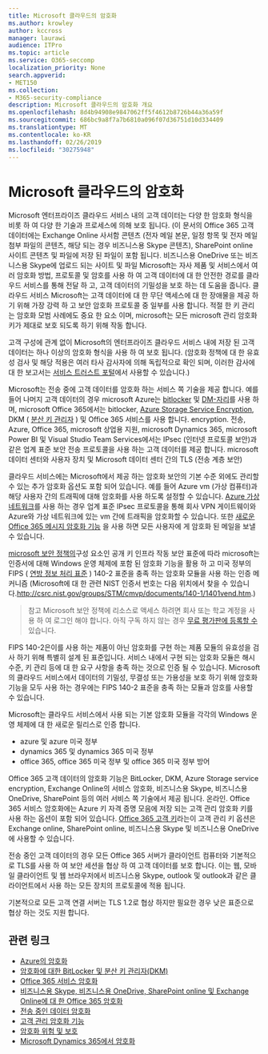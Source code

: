 ```yaml
---
title: Microsoft 클라우드의 암호화
ms.author: krowley
author: kccross
manager: laurawi
audience: ITPro
ms.topic: article
ms.service: O365-seccomp
localization_priority: None
search.appverid:
- MET150
ms.collection:
- M365-security-compliance
description: Microsoft 클라우드의 암호화 개요
ms.openlocfilehash: 8d4b94908e9847062ff5f4612b8726b44a36a59f
ms.sourcegitcommit: 686bc9a8f7a7b6810a096f07d36751d10d334409
ms.translationtype: MT
ms.contentlocale: ko-KR
ms.lasthandoff: 02/26/2019
ms.locfileid: "30275948"
---
```

# <a name="encryption-in-the-microsoft-cloud"></a>Microsoft 클라우드의 암호화

Microsoft 엔터프라이즈 클라우드 서비스 내의 고객 데이터는 다양 한 암호화 형식을 비롯 하 여 다양 한 기술과 프로세스에 의해 보호 됩니다. (이 문서의 Office 365 고객 데이터에는 Exchange Online 사서함 콘텐츠 (전자 메일 본문, 일정 항목 및 전자 메일 첨부 파일의 콘텐츠, 해당 되는 경우 비즈니스용 Skype 콘텐츠), SharePoint online 사이트 콘텐츠 및 파일에 저장 된 파일이 포함 됩니다. 비즈니스용 OneDrive 또는 비즈니스용 Skype에 업로드 되는 사이트 및 파일 Microsoft는 자사 제품 및 서비스에서 여러 암호화 방법, 프로토콜 및 암호를 사용 하 여 고객 데이터에 대 한 안전한 경로를 클라우드 서비스를 통해 전달 하 고, 고객 데이터의 기밀성을 보호 하는 데 도움을 줍니다. 클라우드 서비스 Microsoft는 고객 데이터에 대 한 무단 액세스에 대 한 장애물을 제공 하기 위해 가장 강력 하 고 보안 암호화 프로토콜 중 일부를 사용 합니다. 적절 한 키 관리는 암호화 모범 사례에도 중요 한 요소 이며, microsoft는 모든 microsoft 관리 암호화 키가 제대로 보호 되도록 하기 위해 작동 합니다.

고객 구성에 관계 없이 Microsoft의 엔터프라이즈 클라우드 서비스 내에 저장 된 고객 데이터는 하나 이상의 암호화 형식을 사용 하 여 보호 됩니다. (암호화 정책에 대 한 유효성 검사 및 해당 적용은 여러 타사 감사자에 의해 독립적으로 확인 되며, 이러한 감사에 대 한 보고서는 [서비스 트러스트 포털](https://aka.ms/stp)에서 사용할 수 있습니다.)

Microsoft는 전송 중에 고객 데이터를 암호화 하는 서비스 쪽 기술을 제공 합니다. 예를 들어 나머지 고객 데이터의 경우 microsoft Azure는 [bitlocker](https://docs.microsoft.com/windows/device-security/bitlocker/bitlocker-overview) 및 [DM-자리](https://en.wikipedia.org/wiki/Dm-crypt)를 사용 하며, microsoft Office 365에서는 bitlocker, [Azure Storage Service Encryption](https://azure.microsoft.com/documentation/articles/storage-service-encryption/), DKM ( [분산 키 관리자](https://support.office.com/article/989ba10c-f73f-4efb-ad1b-af3322e5f376) ) 및 Office 365 서비스를 사용 합니다. encryption. 전송, Azure, Office 365, microsoft 상업용 지원, microsoft Dynamics 365, microsoft Power BI 및 Visual Studio Team Services에서는 IPsec (인터넷 프로토콜 보안)과 같은 업계 표준 보안 전송 프로토콜을 사용 하는 고객 데이터를 제공 합니다. microsoft 데이터 센터와 사용자 장치 및 Microsoft 데이터 센터 간의 TLS (전송 계층 보안)

클라우드 서비스에는 Microsoft에서 제공 하는 암호화 보안의 기본 수준 외에도 관리할 수 있는 추가 암호화 옵션도 포함 되어 있습니다. 예를 들어 Azure vm (가상 컴퓨터)과 해당 사용자 간의 트래픽에 대해 암호화를 사용 하도록 설정할 수 있습니다. [Azure 가상 네트워크](https://azure.microsoft.com/services/virtual-network/)를 사용 하는 경우 업계 표준 IPsec 프로토콜을 통해 회사 VPN 게이트웨이와 Azure와 가상 네트워크에 있는 vm 간에 트래픽을 암호화할 수 있습니다. 또한 [새로운 Office 365 메시지 암호화 기능](set-up-new-message-encryption-capabilities.md) 을 사용 하면 모든 사용자에 게 암호화 된 메일을 보낼 수 있습니다.

[microsoft 보안 정책의](https://servicetrust.microsoft.com/ViewPage/TrustDocuments?command=Download&downloadType=Document&downloadId=5868ecc8-50b7-4f91-b43f-640e2b99e86e&docTab=6d000410-c9e9-11e7-9a91-892aae8839ad_FAQ%20and%20White%20Papers)구성 요소인 공개 키 인프라 작동 보안 표준에 따라 microsoft는 인증서에 대해 Windows 운영 체제에 포함 된 암호화 기능을 활용 하 고 미국 정부의 FIPS ( [연방 정보 처리 표준](http://csrc.nist.gov/publications/PubsFIPS.html) ) 140-2 표준을 충족 하는 암호화 모듈을 사용 하는 인증 메커니즘 (Microsoft에 대 한 관련 NIST 인증서 번호는 다음 위치에서 찾을 수 있습니다.http://csrc.nist.gov/groups/STM/cmvp/documents/140-1/1401vend.htm.)

> 참고 Microsoft 보안 정책에 리소스로 액세스 하려면 회사 또는 학교 계정을 사용 하 여 로그인 해야 합니다. 아직 구독 하지 않는 경우 [무료 평가판에 등록할 수](https://servicetrust.microsoft.com/Home/TrialSubscriptions)있습니다.

FIPS 140-2은이를 사용 하는 제품이 아닌 암호화를 구현 하는 제품 모듈의 유효성을 검사 하기 위해 특별히 설계 된 표준입니다. 서비스 내에서 구현 되는 암호화 모듈은 해시 수준, 키 관리 등에 대 한 요구 사항을 충족 하는 것으로 인증 될 수 있습니다. Microsoft의 클라우드 서비스에서 데이터의 기밀성, 무결성 또는 가용성을 보호 하기 위해 암호화 기능을 모두 사용 하는 경우에는 FIPS 140-2 표준을 충족 하는 모듈과 암호를 사용할 수 있습니다.

Microsoft는 클라우드 서비스에서 사용 되는 기본 암호화 모듈을 각각의 Windows 운영 체제에 대 한 새로운 릴리스로 인증 합니다.
- azure 및 azure 미국 정부
- dynamics 365 및 dynamics 365 미국 정부
- office 365, office 365 미국 정부 및 office 365 미국 정부 방어

Office 365 고객 데이터의 암호화 기능은 BitLocker, DKM, Azure Storage service encryption, Exchange Online의 서비스 암호화, 비즈니스용 Skype, 비즈니스용 OneDrive, SharePoint 등의 여러 서비스 쪽 기술에서 제공 됩니다. 온라인. Office 365 서비스 암호화에는 Azure 키 자격 증명 모음에 저장 되는 고객 관리 암호화 키를 사용 하는 옵션이 포함 되어 있습니다. [Office 365 고객 키](https://support.office.com/article/f2cd475a-e592-46cf-80a3-1bfb0fa17697)라는이 고객 관리 키 옵션은 Exchange online, SharePoint online, 비즈니스용 Skype 및 비즈니스용 OneDrive에 사용할 수 있습니다.

전송 중인 고객 데이터의 경우 모든 Office 365 서버가 클라이언트 컴퓨터와 기본적으로 TLS를 사용 하 여 보안 세션을 협상 하 여 고객 데이터를 보호 합니다.  이는 웹, 모바일 클라이언트 및 웹 브라우저에서 비즈니스용 Skype, outlook 및 outlook과 같은 클라이언트에서 사용 하는 모든 장치의 프로토콜에 적용 됩니다.

기본적으로 모든 고객 연결 서버는 TLS 1.2로 협상 하지만 필요한 경우 낮은 표준으로 협상 하는 것도 지원 합니다.

## <a name="related-links"></a>관련 링크

- [Azure의 암호화](office-365-azure-encryption.md)
- [암호화에 대한 BitLocker 및 분산 키 관리자(DKM)](office-365-bitlocker-and-distributed-key-manager-for-encryption.md)
- [Office 365 서비스 암호화](office-365-service-encryption.md)
- [비즈니스용 Skype, 비즈니스용 OneDrive, SharePoint online 및 Exchange Online에 대 한 Office 365 암호화](office-365-encryption-for-skype-onedrive-sharepoint-and-exchange.md)
- [전송 중인 데이터 암호화](office-365-encryption-for-data-in-transit.md)
- [고객 관리 암호화 기능](office-365-customer-managed-encryption-features.md)
- [암호화 위험 및 보호](office-365-encryption-risks-and-protections.md)
- [Microsoft Dynamics 365에서 암호화](office-365-encryption-in-microsoft-dynamics-365.md)